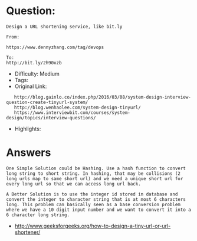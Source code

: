 # Question:
```
Design a URL shortening service, like bit.ly

From:

https://www.dennyzhang.com/tag/devops

To:
http://bit.ly/2h90xzb
```

- Difficulty: Medium
- Tags:
- Original Link:
```
   http://blog.gainlo.co/index.php/2016/03/08/system-design-interview-question-create-tinyurl-system/
   http://blog.wenhaolee.com/system-design-tinyurl/
   https://www.interviewbit.com/courses/system-design/topics/interview-questions/
```
- Highlights:

# Answers

```
One Simple Solution could be Hashing. Use a hash function to convert long string to short string. In hashing, that may be collisions (2 long urls map to same short url) and we need a unique short url for every long url so that we can access long url back.

A Better Solution is to use the integer id stored in database and convert the integer to character string that is at most 6 characters long. This problem can basically seen as a base conversion problem where we have a 10 digit input number and we want to convert it into a 6 character long string.
```

- http://www.geeksforgeeks.org/how-to-design-a-tiny-url-or-url-shortener/
